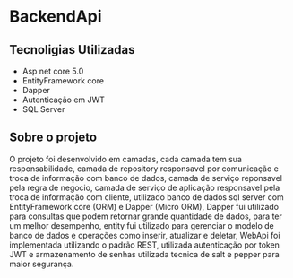 ﻿# BackendApi

## Tecnoligias Utilizadas

- Asp net core 5.0
- EntityFramework core 
- Dapper
- Autenticação em JWT
- SQL Server

## Sobre o projeto

O projeto foi desenvolvido em camadas, cada camada tem sua responsabilidade,
camada de repository responsavel por comunicação e troca de informação com banco de dados,
camada de serviço reponsavel pela regra de negocio, camada de serviço de aplicação responsavel pela troca de informação
com cliente, utilizado banco de dados sql server com EntityFramework core (ORM) e Dapper (Micro ORM), Dapper fui utilizado 
para consultas que podem retornar grande quantidade de dados, para ter um melhor desempenho, entity fui utilizado para
gerenciar o modelo de banco de dados e operações como inserir, atualizar e deletar, WebApi foi implementada utilizando
o padrão REST, utilizada autenticação por token JWT e armazenamento de senhas utilizada tecnica de salt e pepper para maior segurança.